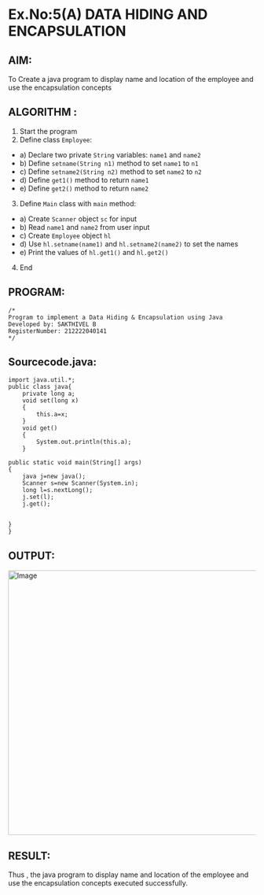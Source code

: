 # Ex.No:5(A)  DATA HIDING AND ENCAPSULATION
## AIM:
To Create a java program to display name and location of the employee and use the encapsulation concepts

## ALGORITHM :
1.  Start the program
2.	Define class `Employee`:
-	a) Declare two private `String` variables: `name1` and `name2`
-	b) Define `setname(String n1)` method to set `name1` to `n1`
-	c) Define `setname2(String n2)` method to set `name2` to `n2`
-	d) Define `get1()` method to return `name1`
-	e) Define `get2()` method to return `name2`
3.	Define `Main` class with `main` method:
-	a) Create `Scanner` object `sc` for input
-	b) Read `name1` and `name2` from user input
-	c) Create ` Employee ` object `hl`
-	d) Use `hl.setname(name1)` and `hl.setname2(name2)` to set the names
-	e) Print the values of `hl.get1()` and `hl.get2()`
4.	End





## PROGRAM:
 ```
/*
Program to implement a Data Hiding & Encapsulation using Java
Developed by: SAKTHIVEL B
RegisterNumber: 212222040141
*/
```

## Sourcecode.java:

```
import java.util.*;
public class java{
    private long a;
    void set(long x)
    {
        this.a=x;
    }
    void get()
    {
        System.out.println(this.a);
    }

public static void main(String[] args)
{
    java j=new java();
    Scanner s=new Scanner(System.in);
    long l=s.nextLong();
    j.set(l);
    j.get();
    
    
}
}
```





## OUTPUT:
<img width="538" alt="Image" src="https://github.com/user-attachments/assets/bac8da47-50db-490a-bad8-d21aabcb06ba" />


## RESULT:
Thus , the  java program to display name and location of the employee and use the encapsulation concepts executed successfully.
